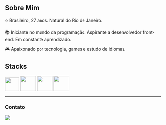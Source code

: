 ## Sobre Mim 

:star: Brasileiro, 27 anos. Natural do Rio de Janeiro. 

:books: Iniciante no mundo da programação. Aspirante a desenvolvedor front-end. Em constante aprendizado.

:video_game: Apaixonado por tecnologia, games e estudo de idiomas. 


## Stacks 

<img src="https://cdn.jsdelivr.net/gh/devicons/devicon/icons/javascript/javascript-plain.svg" width="45"/> <img src="https://cdn.jsdelivr.net/gh/devicons/devicon/icons/html5/html5-plain-wordmark.svg" width="50"/> <img src="https://cdn.jsdelivr.net/gh/devicons/devicon/icons/css3/css3-plain-wordmark.svg" width="50"/> <img src="https://cdn.jsdelivr.net/gh/devicons/devicon/icons/sass/sass-original.svg" width="50"/>  

***

### Contato 

<div>
<a href="https://www.linkedin.com/in/gsouza28/" target="_blank"><img src="https://img.shields.io/badge/-LinkedIn-%230077B5?style=for-the-badge&logo=linkedin&logoColor=white" target="_blank"></a>   
</div>
